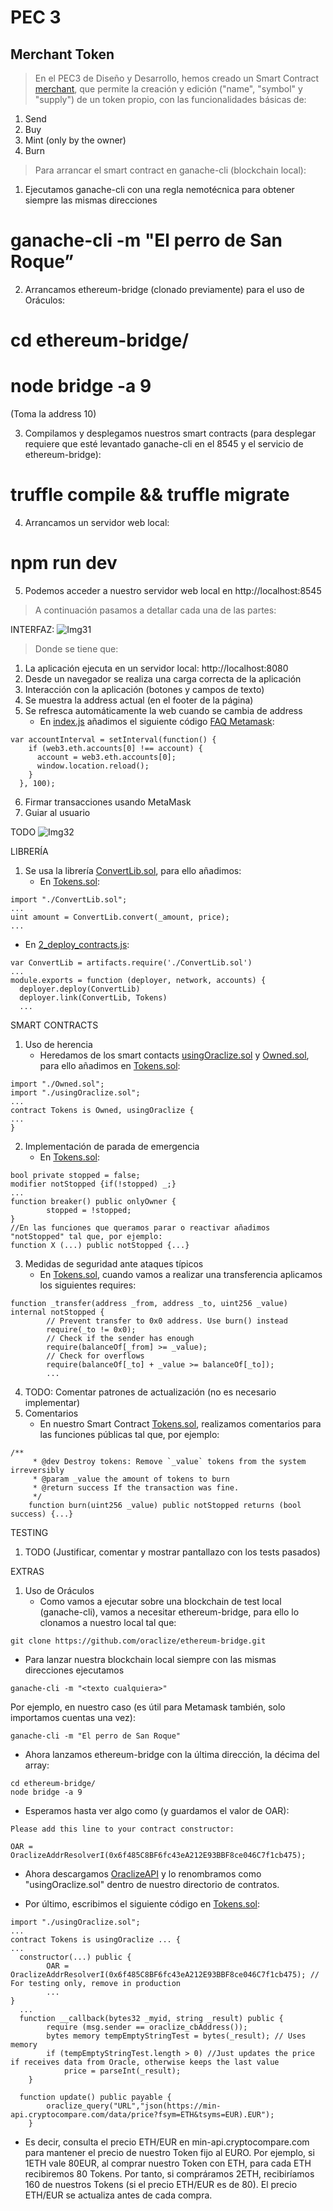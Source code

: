# PEC 3

## Merchant Token

> En el PEC3 de Diseño y Desarrollo, hemos creado un Smart Contract [merchant](https://github.com/rpmaya/uah-ethereum/tree/master/Pec3/merchant), que permite la creación y edición ("name", "symbol" y "supply") de un token propio, con las funcionalidades básicas de:

1. Send 
2. Buy
3. Mint (only by the owner)
4. Burn

> Para arrancar el smart contract en ganache-cli (blockchain local):

1. Ejecutamos ganache-cli con una regla nemotécnica para obtener siempre las mismas direcciones
# ganache-cli -m "El perro de San Roque”

2. Arrancamos ethereum-bridge (clonado previamente) para el uso de Oráculos:
# cd ethereum-bridge/
# node bridge -a 9 
(Toma la address 10)

3. Compilamos y desplegamos nuestros smart contracts (para desplegar requiere que esté levantado ganache-cli en el 8545 y el servicio de ethereum-bridge):
# truffle compile && truffle migrate

4. Arrancamos un servidor web local:
# npm run dev

5. Podemos acceder a nuestro servidor web local en 
http://localhost:8545

> A continuación pasamos a detallar cada una de las partes:

INTERFAZ:
![Img31](./img/Interfaz.png)

> Donde se tiene que:

1. La aplicación ejecuta en un servidor local: http://localhost:8080
2. Desde un navegador se realiza una carga correcta de la aplicación
3. Interacción con la aplicación (botones y campos de texto)
4. Se muestra la address actual (en el footer de la página)
5. Se refresca automáticamente la web cuando se cambia de address
    -   En [index.js](https://github.com/rpmaya/uah-ethereum/blob/master/Pec3/merchant/app/scripts/index.js) añadimos el siguiente código [FAQ Metamask](https://github.com/MetaMask/faq/blob/master/DEVELOPERS.md#ear-listening-for-selected-account-changes):
```
var accountInterval = setInterval(function() {
    if (web3.eth.accounts[0] !== account) {
      account = web3.eth.accounts[0];
      window.location.reload();
    }
  }, 100);
```
6. Firmar transacciones usando MetaMask
7. Guiar al usuario
   
TODO ![Img32](./img/FirmaYGuia.png)

LIBRERÍA
1. Se usa la librería [ConvertLib.sol](https://github.com/rpmaya/uah-ethereum/blob/master/Pec3/merchant/contracts/ConvertLib.sol), para ello añadimos:
   -  En [Tokens.sol](https://github.com/rpmaya/uah-ethereum/blob/master/Pec3/merchant/contracts/Tokens.sol):
```
import "./ConvertLib.sol";
...
uint amount = ConvertLib.convert(_amount, price);
...
```
  - En [2_deploy_contracts.js](https://github.com/rpmaya/uah-ethereum/blob/master/Pec3/merchant/migrations/2_deploy_contracts.js):
```
var ConvertLib = artifacts.require('./ConvertLib.sol')
...
module.exports = function (deployer, network, accounts) {
  deployer.deploy(ConvertLib)
  deployer.link(ConvertLib, Tokens)
  ...
``` 

SMART CONTRACTS
1. Uso de herencia
   - Heredamos de los smart contacts [usingOraclize.sol](https://github.com/rpmaya/uah-ethereum/blob/master/Pec3/merchant/contracts/usingOraclize.sol) y [Owned.sol](https://github.com/rpmaya/uah-ethereum/blob/master/Pec3/merchant/contracts/Owned.sol), para ello añadimos en [Tokens.sol](https://github.com/rpmaya/uah-ethereum/blob/master/Pec3/merchant/contracts/Tokens.sol):
```
import "./Owned.sol";
import "./usingOraclize.sol";
...
contract Tokens is Owned, usingOraclize {
...
}
```  
2. Implementación de parada de emergencia
   - En [Tokens.sol](https://github.com/rpmaya/uah-ethereum/blob/master/Pec3/merchant/contracts/Tokens.sol):
```
bool private stopped = false;
modifier notStopped {if(!stopped) _;}
...
function breaker() public onlyOwner {
        stopped = !stopped;
}
//En las funciones que queramos parar o reactivar añadimos "notStopped" tal que, por ejemplo:
function X (...) public notStopped {...}
```
3. Medidas de seguridad ante ataques típicos
   - En [Tokens.sol](https://github.com/rpmaya/uah-ethereum/blob/master/Pec3/merchant/contracts/Tokens.sol), cuando vamos a realizar una transferencia aplicamos los siguientes requires:
```
function _transfer(address _from, address _to, uint256 _value) internal notStopped {
        // Prevent transfer to 0x0 address. Use burn() instead
        require(_to != 0x0);
        // Check if the sender has enough
        require(balanceOf[_from] >= _value);
        // Check for overflows
        require(balanceOf[_to] + _value >= balanceOf[_to]);
        ...
```
4. TODO: Comentar patrones de actualización (no es necesario implementar)
5. Comentarios
   - En nuestro Smart Contract [Tokens.sol](https://github.com/rpmaya/uah-ethereum/blob/master/Pec3/merchant/contracts/Tokens.sol), realizamos comentarios para las funciones públicas tal que, por ejemplo:
```
/**
     * @dev Destroy tokens: Remove `_value` tokens from the system irreversibly
     * @param _value the amount of tokens to burn
     * @return success If the transaction was fine.
     */
    function burn(uint256 _value) public notStopped returns (bool success) {...}
```
TESTING
1. TODO (Justificar, comentar y mostrar pantallazo con los tests pasados)

EXTRAS
1. Uso de Oráculos
   - Como vamos a ejecutar sobre una blockchain de test local (ganache-cli), vamos a necesitar ethereum-bridge, para ello lo clonamos a nuestro local tal que:
```
git clone https://github.com/oraclize/ethereum-bridge.git
```
  - Para lanzar nuestra blockchain local siempre con las mismas direcciones ejecutamos
```
ganache-cli -m "<texto cualquiera>"
```
Por ejemplo, en nuestro caso (es útil para Metamask también, solo importamos cuentas una vez):
```
ganache-cli -m "El perro de San Roque"
```
  - Ahora lanzamos ethereum-bridge con la última dirección, la décima del array:
```
cd ethereum-bridge/
node bridge -a 9 
```
  - Esperamos hasta ver algo como (y guardamos el valor de OAR):
```
Please add this line to your contract constructor:

OAR = OraclizeAddrResolverI(0x6f485C8BF6fc43eA212E93BBF8ce046C7f1cb475);
```

 - Ahora descargamos [OraclizeAPI](https://github.com/oraclize/ethereum-api/blob/master/oraclizeAPI_0.4.25.sol) y lo renombramos como "usingOraclize.sol" dentro de nuestro directorio de contratos.

- Por último, escribimos el siguiente código en [Tokens.sol](https://github.com/rpmaya/uah-ethereum/blob/master/Pec3/merchant/contracts/Tokens.sol):
```
import "./usingOraclize.sol";
...
contract Tokens is usingOraclize ... {
...
  constructor(...) public {
        OAR = OraclizeAddrResolverI(0x6f485C8BF6fc43eA212E93BBF8ce046C7f1cb475); // For testing only, remove in production
        ...
}
  ...
  function __callback(bytes32 _myid, string _result) public {
        require (msg.sender == oraclize_cbAddress());
        bytes memory tempEmptyStringTest = bytes(_result); // Uses memory
        if (tempEmptyStringTest.length > 0) //Just updates the price if receives data from Oracle, otherwise keeps the last value
            price = parseInt(_result);
    }  

  function update() public payable {
        oraclize_query("URL","json(https://min-api.cryptocompare.com/data/price?fsym=ETH&tsyms=EUR).EUR");
    }
```
  - Es decir, consulta el precio ETH/EUR en min-api.cryptocompare.com para mantener el precio de nuestro Token fijo al EURO. Por ejemplo, si 1ETH vale 80EUR, al comprar nuestro Token con ETH, para cada ETH recibiremos 80 Tokens. Por tanto, si compráramos 2ETH, recibiríamos 160 de nuestros Tokens (si el precio ETH/EUR es de 80). El precio ETH/EUR se actualiza antes de cada compra.